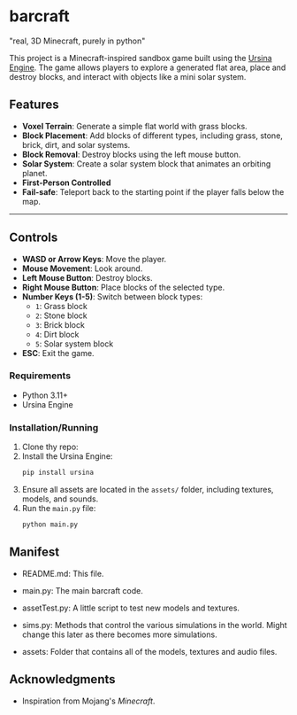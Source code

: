 # barcraft
"real, 3D Minecraft, purely in python"

This project is a Minecraft-inspired sandbox game built using the [Ursina Engine](https://www.ursinaengine.org/). The game allows players to explore a generated flat area, place and destroy blocks, and interact with objects like a mini solar system.

## Features

- **Voxel Terrain**: Generate a simple flat world with grass blocks.
- **Block Placement**: Add blocks of different types, including grass, stone, brick, dirt, and solar systems.
- **Block Removal**: Destroy blocks using the left mouse button.
- **Solar System**: Create a solar system block that animates an orbiting planet.
- **First-Person Controlled**
- **Fail-safe**: Teleport back to the starting point if the player falls below the map.
---

## Controls

- **WASD or Arrow Keys**: Move the player.
- **Mouse Movement**: Look around.
- **Left Mouse Button**: Destroy blocks.
- **Right Mouse Button**: Place blocks of the selected type.
- **Number Keys (1-5)**: Switch between block types:
  - `1`: Grass block
  - `2`: Stone block
  - `3`: Brick block
  - `4`: Dirt block
  - `5`: Solar system block
- **ESC**: Exit the game.

### Requirements
- Python 3.11+
- Ursina Engine

### Installation/Running

1. Clone thy repo:
2. Install the Ursina Engine:
    ```bash
    pip install ursina
    ```
3. Ensure all assets are located in the `assets/` folder, including textures, models, and sounds.
4. Run the `main.py` file:
    ```bash
    python main.py
    ```


## Manifest
- README.md:
  This file.

- main.py:
  The main barcraft code.

- assetTest.py:
  A little script to test new models and textures.

- sims.py:
  Methods that control the various simulations in the world. Might change this later as there becomes more simulations.

- assets:
  Folder that contains all of the models, textures and audio files.


## Acknowledgments
- Inspiration from Mojang's *Minecraft*.
